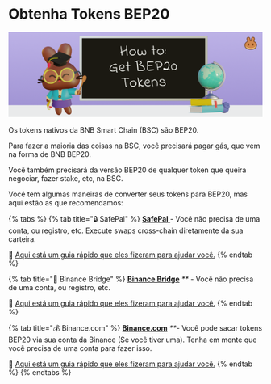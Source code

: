 # Obtenha Tokens BEP20

![](../.gitbook/assets/how-to-get-bep20-tokens-header.png)

Os tokens nativos da BNB Smart Chain (BSC) são BEP20.&#x20;

Para fazer a maioria das coisas na BSC, você precisará pagar gás, que vem na forma de BNB BEP20.&#x20;

Você também precisará da versão BEP20 de qualquer token que queira negociar, fazer stake, etc, na BSC.&#x20;

Você tem algumas maneiras de converter seus tokens para BEP20, mas aqui estão as que recomendamos:

{% tabs %}
{% tab title="🔒 SafePal" %}
[**SafePal** ](https://safepal.io/download)- Você não precisa de uma conta, ou registro, etc. Execute swaps cross-chain diretamente da sua carteira.

📖 [Aqui está um guia rápido que eles fizeram para ajudar você.](https://docs.safepal.io/safepal-app/cross-chain-swap-tutorial)
{% endtab %}

{% tab title="🌉 Binance Bridge" %}
[**Binance Bridge**](https://www.binance.org/en/bridge) _\*\*_ - Você não precisa de uma conta, ou registro, etc.

📖 [Aqui está um guia rápido que eles fizeram para ajudar você.](https://docs.binance.org/smart-chain/guides/bridge-v2.html)
{% endtab %}

{% tab title="💰 Binance.com" %}
[**Binance.com**](https://github.com/pancakeswap/pancake-document/tree/255db0c7af28df2f9c1209daa5cdbd774490a666/get-started/www.binance.com) _\*\*_- Você pode sacar tokens BEP20 via sua conta da Binance (Se você tiver uma). Tenha em mente que você precisa de uma conta para fazer isso.

📖 [Aqui está um guia rápido que eles fizeram para ajudar você.](https://www.binance.com/en/support/faq/85a1c394ac1d489fb0bfac0ef2fceafd)
{% endtab %}
{% endtabs %}
